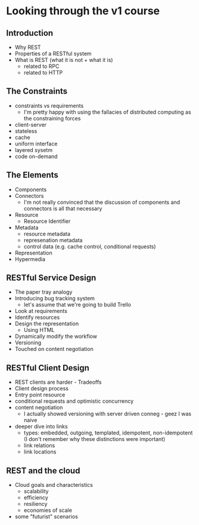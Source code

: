 # Looking through the v1 course
## Introduction
* Why REST
* Properties of a RESTful system
* What is REST (what it is not + what it is)
    * related to RPC
    * related to HTTP

## The Constraints
* constraints vs requirements
    * I'm pretty happy with using the fallacies of distributed computing as the constraining forces
* client-server
* stateless
* cache
* uniform interface
* layered sysetm
* code on-demand

## The Elements
* Components
* Connectors 
    * I'm not really convinced that the discussion of components and connectors is all that necessary 
* Resource
    * Resource Identifier
* Metadata
    * resource metadata
    * represenation metadata
    * control data (e.g. cache control, conditional requests)
* Representation
* Hypermedia

## RESTful Service Design
* The paper tray analogy
* Introducing bug tracking system
    * let's assume that we're going to build Trello
* Look at requirements
* Identify resources
* Design the representation
    * Using HTML
* Dynamically modify the workflow
* Versioning
* Touched on content negotiation

## RESTful Client Design
* REST clients are harder - Tradeoffs
* Client design process
* Entry point resource
* conditional requests and optimistic concurrency 
* content negotiation
    * I actually showed versioning with server driven conneg - geez I was naive
* deeper dive into links
    * types: embedded, outgoing, templated, idempotent, non-idempotent (I don't remember why these distinctions were important)
    * link relations
    * link locations

## REST and the cloud
* Cloud goals and characteristics
    * scalability
    * efficiency
    * resiliency
    * economies of scale
* some "futurist" scenarios
